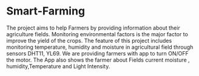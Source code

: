 # Smart-Farming
The project aims to help Farmers by providing information about their agriculture fields. Monitoring environmental factors is the major factor to improve the yield of the crops. The feature of this project includes monitoring temperature, humidity and moisture in agricultural field through sensors DHT11, YL69. We are providing farmers with app to turn ON/OFF the motor. The App also shows the farmer about Fields current moisture , humidity,Temperature and Light Intensity.
